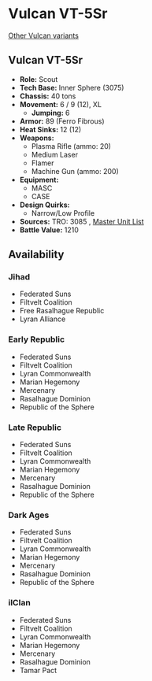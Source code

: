 # Vulcan VT-5Sr 

[Other Vulcan variants](../vulcan.md) 

## Vulcan VT-5Sr 

- **Role:** Scout 
- **Tech Base:** Inner Sphere (3075) 
- **Chassis:** 40 tons 
- **Movement:** 6 / 9 (12), XL 
  - **Jumping:** 6 
- **Armor:** 89 (Ferro Fibrous) 
- **Heat Sinks:** 12 (12) 
- **Weapons:** 
  - Plasma Rifle (ammo: 20) 
  - Medium Laser 
  - Flamer 
  - Machine Gun (ammo: 200) 
- **Equipment:** 
  - MASC 
  - CASE 
- **Design Quirks:** 
  - Narrow/Low Profile 
- **Sources:** TRO: 3085 , [Master Unit List](http://masterunitlist.info/Unit/Details/3463) 
- **Battle Value:** 1210 

## Availability 

### Jihad 

- Federated Suns 
- Filtvelt Coalition 
- Free Rasalhague Republic 
- Lyran Alliance 

### Early Republic 

- Federated Suns 
- Filtvelt Coalition 
- Lyran Commonwealth 
- Marian Hegemony 
- Mercenary 
- Rasalhague Dominion 
- Republic of the Sphere 

### Late Republic 

- Federated Suns 
- Filtvelt Coalition 
- Lyran Commonwealth 
- Marian Hegemony 
- Mercenary 
- Rasalhague Dominion 
- Republic of the Sphere 

### Dark Ages 

- Federated Suns 
- Filtvelt Coalition 
- Lyran Commonwealth 
- Marian Hegemony 
- Mercenary 
- Rasalhague Dominion 
- Republic of the Sphere 

### ilClan 

- Federated Suns 
- Filtvelt Coalition 
- Lyran Commonwealth 
- Marian Hegemony 
- Mercenary 
- Rasalhague Dominion 
- Tamar Pact 

